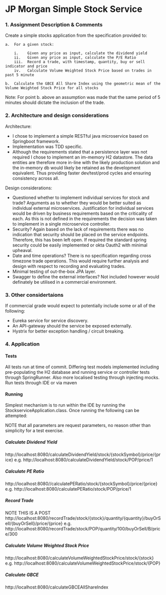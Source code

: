 # JP Morgan Simple Stock Service

### 1. Assignment Description & Comments
Create a simple stocks application from the specification provided to:

    a.	For a given stock:
    
        i.    Given any price as input, calculate the dividend yield
        ii.   Given any price as input, calculate the P/E Ratio
        iii.  Record a trade, with timestamp, quantity, buy or sell indicator and price
        iv.   Calculate Volume Weighted Stock Price based on trades in past 5 minute
        
    b.	Calculate the GBCE All Share Index using the geometric mean of the Volume Weighted Stock Price for all stocks

Note: For point b. above an assumption was made that the same period of 5 minutes should dictate the inclusion of the trade.

### 2. Architecture and design considerations
Architecture:
 - I chose to implement a simple RESTful java microservice based on Springboot framework.
 - Implementation was TDD specific.
 - Although the requirements stated that a persistence layer was not required I chose to implement an im-memory H2 datastore.  The data entities are therefore more in-line with the likely production solution and the in-memory db would likely be retained as the development equivalent.  Thus providing faster dev/test/prod cycles and ensuring consistency across all.

Design considerations:
 - Questioned whether to implement individual services for stock and trade?  Arguments as to whether they would be better suited as individual external microservices.  Justification for individual services would be driven by business requirements based on the criticality of each.  As this is not defined in the requirements the decision was taken to implement in a single microservice controller.
 - Security?  Again based on the lack of requirements there was no indication that security should be placed on the service endpoints.  Therefore, this has been left open.  If required the standard spring security could be easily implemented or okta Oauth2 with minimal upheaval.
 - Date and time operations? There is no specification regarding cross timezone trade operations.  This would require further analysis and design with respect to recording and evaluating trades.
 - Minimal testing of out-the-box JPA layer.
 - Swagger to define the external interfaces? Not included however would definately be utilised in a commercial environment.

### 3. Other considertaions
If commercial grade would expect to potentially include some or all of the following: 
- Eureka service for service discovery.
- An API-gateway should the service be exposed externally.
- Hystrix for better exception handling / circuit breaking.

### 4. Application
#### Tests
All tests run at time of commit.
Differing test models implemented including pre-populating the H2 database and running service or controller tests through SpringRunner.  Also more localised testing through injecting mocks.
Run tests through IDE or via maven

#### Running
Simplest mechanism is to run within the IDE by running the StockserviceApplication.class.  Once running the following can be attempted:

NOTE that all parameters are request parameters, no reason other than simplicity for a test exercise.

##### Calculate Dividend Yield
http://localhost:8080/calculateDividendYield/stock/{stockSymbol}/price/{price}
e.g.
http://localhost:8080/calculateDividendYield/stock/POP/price/1

##### Calculate PE Ratio
http://localhost:8080//calculatePERatio/stock/{stockSymbol}/price/{price}
e.g.
http://localhost:8080/calculatePERatio/stock/POP/price/1

##### Record Trade
NOTE THIS IS A POST
http://localhost:8080/recordTrade/stock/{stock}/quantity/{quantity}/buyOrSell/{buyOrSell}/price/{price}
e.g.
http://localhost:8080/recordTrade/stock/POP/quantity/100/buyOrSell/B/price/300

##### Calculate Volume Weighted Stock Price
http://localhost:8080/calculateVolumeWeightedStockPrice/stock/{stock}
e.g.
http://localhost:8080/calculateVolumeWeightedStockPrice/stock/{POP}

##### Calculate GBCE
http://localhost:8080/calculateGBCEAllShareIndex
